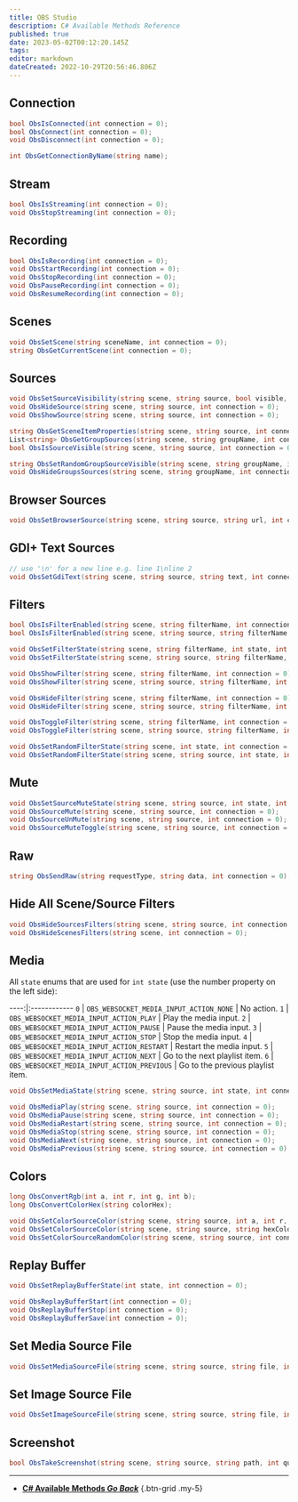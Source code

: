 ```yaml
---
title: OBS Studio
description: C# Available Methods Reference
published: true
date: 2023-05-02T00:12:20.145Z
tags: 
editor: markdown
dateCreated: 2022-10-29T20:56:46.806Z
---
```


## Connection
```csharp
bool ObsIsConnected(int connection = 0);
bool ObsConnect(int connection = 0);
void ObsDisconnect(int connection = 0);
```

```csharp
int ObsGetConnectionByName(string name);
```

## Stream
```csharp
bool ObsIsStreaming(int connection = 0);
void ObsStopStreaming(int connection = 0);
```

## Recording
```csharp
bool ObsIsRecording(int connection = 0);
void ObsStartRecording(int connection = 0);
void ObsStopRecording(int connection = 0);
void ObsPauseRecording(int connection = 0);
void ObsResumeRecording(int connection = 0);
```

## Scenes
```csharp
void ObsSetScene(string sceneName, int connection = 0);
string ObsGetCurrentScene(int connection = 0);
```

## Sources
```csharp
void ObsSetSourceVisibility(string scene, string source, bool visible, int connection = 0);
void ObsHideSource(string scene, string source, int connection = 0);
void ObsShowSource(string scene, string source, int connection = 0);

string ObsGetSceneItemProperties(string scene, string source, int connection = 0);
List<string> ObsGetGroupSources(string scene, string groupName, int connection = 0);
bool ObsIsSourceVisible(string scene, string source, int connection = 0);

string ObsSetRandomGroupSourceVisible(string scene, string groupName, int connection = 0);
void ObsHideGroupsSources(string scene, string groupName, int connection = 0);
```

## Browser Sources
```csharp
void ObsSetBrowserSource(string scene, string source, string url, int connection = 0);
```

## GDI+ Text Sources

```csharp
// use '\n' for a new line e.g. line 1\nline 2
void ObsSetGdiText(string scene, string source, string text, int connection = 0);
```

## Filters
```csharp
bool ObsIsFilterEnabled(string scene, string filterName, int connection = 0);
bool ObsIsFilterEnabled(string scene, string source, string filterName, int connection = 0);
```

```csharp
void ObsSetFilterState(string scene, string filterName, int state, int connection = 0);
void ObsSetFilterState(string scene, string source, string filterName, int state, int connection = 0);
```

```csharp
void ObsShowFilter(string scene, string filterName, int connection = 0);
void ObsShowFilter(string scene, string source, string filterName, int connection = 0);
```

```csharp
void ObsHideFilter(string scene, string filterName, int connection = 0);
void ObsHideFilter(string scene, string source, string filterName, int connection = 0);
```

```csharp
void ObsToggleFilter(string scene, string filterName, int connection = 0);
void ObsToggleFilter(string scene, string source, string filterName, int connection = 0);
```

```csharp
void ObsSetRandomFilterState(string scene, int state, int connection = 0);
void ObsSetRandomFilterState(string scene, string source, int state, int connection = 0);
```

## Mute
```csharp
void ObsSetSourceMuteState(string scene, string source, int state, int connection = 0);
void ObsSourceMute(string scene, string source, int connection = 0);
void ObsSourceUnMute(string scene, string source, int connection = 0);
void ObsSourceMuteToggle(string scene, string source, int connection = 0);
```

## Raw
```csharp
string ObsSendRaw(string requestType, string data, int connection = 0);
```

## Hide All Scene/Source Filters
```csharp
void ObsHideSourcesFilters(string scene, string source, int connection = 0);
void ObsHideScenesFilters(string scene, int connection = 0);
```

## Media
All `state` enums that are used for `int state` (use the number property on the left side):

----:|:------------
`0` | `OBS_WEBSOCKET_MEDIA_INPUT_ACTION_NONE` | No action.
`1` | `OBS_WEBSOCKET_MEDIA_INPUT_ACTION_PLAY` | Play the media input.
`2` | `OBS_WEBSOCKET_MEDIA_INPUT_ACTION_PAUSE` | Pause the media input.
`3` | `OBS_WEBSOCKET_MEDIA_INPUT_ACTION_STOP` | Stop the media input.
`4` | `OBS_WEBSOCKET_MEDIA_INPUT_ACTION_RESTART` | Restart the media input.
`5` | `OBS_WEBSOCKET_MEDIA_INPUT_ACTION_NEXT` | Go to the next playlist item.
`6` | `OBS_WEBSOCKET_MEDIA_INPUT_ACTION_PREVIOUS` | Go to the previous playlist item.

```csharp
void ObsSetMediaState(string scene, string source, int state, int connection = 0);
```

```csharp
void ObsMediaPlay(string scene, string source, int connection = 0);
void ObsMediaPause(string scene, string source, int connection = 0);
void ObsMediaRestart(string scene, string source, int connection = 0);
void ObsMediaStop(string scene, string source, int connection = 0);
void ObsMediaNext(string scene, string source, int connection = 0);
void ObsMediaPrevious(string scene, string source, int connection = 0);
```

## Colors
```csharp
long ObsConvertRgb(int a, int r, int g, int b);
long ObsConvertColorHex(string colorHex);
```

```csharp
void ObsSetColorSourceColor(string scene, string source, int a, int r, int g, int b, int connection = 0);
void ObsSetColorSourceColor(string scene, string source, string hexColor, int connection = 0);
void ObsSetColorSourceRandomColor(string scene, string source, int connection = 0);
```

## Replay Buffer
```csharp
void ObsSetReplayBufferState(int state, int connection = 0);
```

```csharp
void ObsReplayBufferStart(int connection = 0);
void ObsReplayBufferStop(int connection = 0);
void ObsReplayBufferSave(int connection = 0);
```

## Set Media Source File
```csharp
void ObsSetMediaSourceFile(string scene, string source, string file, int connection = 0);
```

## Set Image Source File
```csharp
void ObsSetImageSourceFile(string scene, string source, string file, int connection = 0);
```

## Screenshot
```csharp
bool ObsTakeScreenshot(string scene, string source, string path, int quality = -1, int connection = 0);
```

---

- [<i class="mdi mdi-chevron-left"></i> **C# Available Methods *Go Back***](/Sub-Actions/Code/CSharp/Available-Methods)
{.btn-grid .my-5}